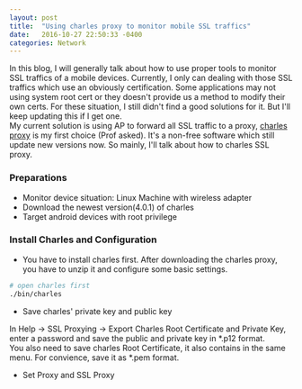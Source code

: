 ```yaml
---
layout: post
title:  "Using charles proxy to monitor mobile SSL traffics"
date:   2016-10-27 22:50:33 -0400
categories: Network
---
```


In this blog, I will generally talk about how to use proper tools to monitor SSL traffics of a mobile devices. Currently, I only can dealing with those SSL traffics which use an obviously certification. Some applications may not using system root cert or they doesn't provide us a method to modify their own certs. For these situation, I still didn't find a good solutions for it. But I'll keep updating this if I get one.  
My current solution is using AP to forward all SSL traffic to a proxy, [charles proxy](https://www.charlesproxy.com/) is my first choice (Prof asked). It's a non-free software which still update new versions now. So mainly, I'll talk about how to charles SSL proxy.

### Preparations
- Monitor device situation: Linux Machine with wireless adapter
- Download the newest version(4.0.1) of charles
- Target android devices with root privilege

### Install Charles and Configuration

- You have to install charles first. After downloading the charles proxy, you have to unzip it and configure some basic settings.

~~~~bash
# open charles first
./bin/charles  
~~~~
- Save charles' private key and public key

In Help -> SSL Proxying -> Export Charles Root Certificate and Private Key, enter a password and save the public and private key in \*.p12 format.  
You also need to save charles Root Certificate, it also contains in the same menu. For convience, save it as \*.pem format.

- Set Proxy and SSL Proxy
